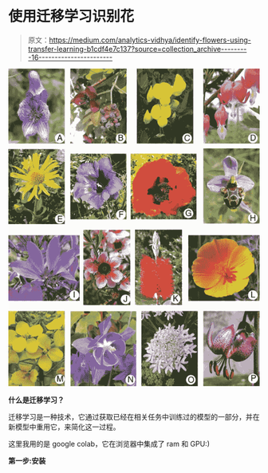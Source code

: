 # 使用迁移学习识别花

> 原文：<https://medium.com/analytics-vidhya/identify-flowers-using-transfer-learning-b1cdf4e7c137?source=collection_archive---------16----------------------->

![](img/7b7ac7e827da7ca0d7ebeeefa3629348.png)

**什么是迁移学习？**

迁移学习是一种技术，它通过获取已经在相关任务中训练过的模型的一部分，并在新模型中重用它，来简化这一过程。

这里我用的是 google colab，它在浏览器中集成了 ram 和 GPU:)

**第一步:安装**